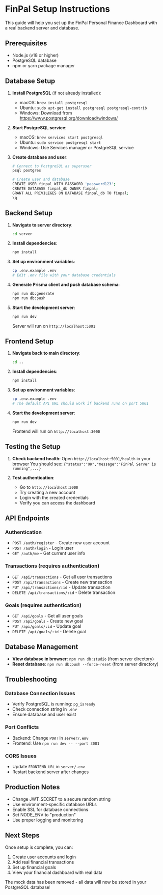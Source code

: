 # FinPal Setup Instructions

This guide will help you set up the FinPal Personal Finance Dashboard with a real backend server and database.

## Prerequisites

- Node.js (v18 or higher)
- PostgreSQL database
- npm or yarn package manager

## Database Setup

1. **Install PostgreSQL** (if not already installed):
   - macOS: `brew install postgresql`
   - Ubuntu: `sudo apt-get install postgresql postgresql-contrib`
   - Windows: Download from https://www.postgresql.org/download/windows/

2. **Start PostgreSQL service**:
   - macOS: `brew services start postgresql`
   - Ubuntu: `sudo service postgresql start`
   - Windows: Use Services manager or PostgreSQL service

3. **Create database and user**:
   ```bash
   # Connect to PostgreSQL as superuser
   psql postgres
   
   # Create user and database
   CREATE USER finpal WITH PASSWORD 'password123';
   CREATE DATABASE finpal_db OWNER finpal;
   GRANT ALL PRIVILEGES ON DATABASE finpal_db TO finpal;
   \q
   ```

## Backend Setup

1. **Navigate to server directory**:
   ```bash
   cd server
   ```

2. **Install dependencies**:
   ```bash
   npm install
   ```

3. **Set up environment variables**:
   ```bash
   cp .env.example .env
   # Edit .env file with your database credentials
   ```

4. **Generate Prisma client and push database schema**:
   ```bash
   npm run db:generate
   npm run db:push
   ```

5. **Start the development server**:
   ```bash
   npm run dev
   ```
   
   Server will run on `http://localhost:5001`

## Frontend Setup

1. **Navigate back to main directory**:
   ```bash
   cd ..
   ```

2. **Install dependencies**:
   ```bash
   npm install
   ```

3. **Set up environment variables**:
   ```bash
   cp .env.example .env
   # The default API URL should work if backend runs on port 5001
   ```

4. **Start the development server**:
   ```bash
   npm run dev
   ```
   
   Frontend will run on `http://localhost:3000`

## Testing the Setup

1. **Check backend health**:
   Open `http://localhost:5001/health` in your browser
   You should see: `{"status":"OK","message":"FinPal Server is running",...}`

2. **Test authentication**:
   - Go to `http://localhost:3000`
   - Try creating a new account
   - Login with the created credentials
   - Verify you can access the dashboard

## API Endpoints

### Authentication
- `POST /auth/register` - Create new user account
- `POST /auth/login` - Login user
- `GET /auth/me` - Get current user info

### Transactions (requires authentication)
- `GET /api/transactions` - Get all user transactions
- `POST /api/transactions` - Create new transaction
- `PUT /api/transactions/:id` - Update transaction
- `DELETE /api/transactions/:id` - Delete transaction

### Goals (requires authentication)
- `GET /api/goals` - Get all user goals
- `POST /api/goals` - Create new goal
- `PUT /api/goals/:id` - Update goal
- `DELETE /api/goals/:id` - Delete goal

## Database Management

- **View database in browser**: `npm run db:studio` (from server directory)
- **Reset database**: `npm run db:push --force-reset` (from server directory)

## Troubleshooting

### Database Connection Issues
- Verify PostgreSQL is running: `pg_isready`
- Check connection string in `.env`
- Ensure database and user exist

### Port Conflicts
- Backend: Change `PORT` in `server/.env`
- Frontend: Use `npm run dev -- --port 3001`

### CORS Issues
- Update `FRONTEND_URL` in `server/.env`
- Restart backend server after changes

## Production Notes

- Change JWT_SECRET to a secure random string
- Use environment-specific database URLs
- Enable SSL for database connections
- Set NODE_ENV to "production"
- Use proper logging and monitoring

## Next Steps

Once setup is complete, you can:
1. Create user accounts and login
2. Add real financial transactions
3. Set up financial goals
4. View your financial dashboard with real data

The mock data has been removed - all data will now be stored in your PostgreSQL database!